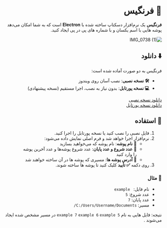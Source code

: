 <div dir="rtl">

# 🍓 فرنگیس

**فرنگیس** یک نرم‌افزار دسکتاپ ساخته شده با **Electron** است که به شما امکان می‌دهد پوشه هایی با اسم یکسان و با شماره های پی در پی ایجاد کنید.  



![IMG_0738 (1)](https://github.com/user-attachments/assets/93259e4b-91ee-4e2b-b2a0-700693c0b3dc)



## ⬇️ دانلود

فرنگیس به دو صورت آماده شده است:  

- **🛠️ نسخه نصبی**: نصب آسان روی ویندوز  
- **💻 نسخه پورتابل**: بدون نیاز به نصب، اجرا مستقیم  (نسخه پیشنهادی)

[دانلود نسخه نصبی]([link-to-installer](https://github.com/ramihast/farangis/releases/download/v1.0.0/Farangis.Setup.1.0.0.rar))  
[دانلود نسخه پورتابل]([link-to-portable](https://github.com/ramihast/farangis/releases/download/v1.0.0/Farangis.Setup.1.0.0.rar))  

## 🚀 استفاده

1. فایل نصبی را نصب کنید یا نسخه پورتابل را اجرا کنید.  
2. نرم‌افزار اجرا خواهد شد و فرم اصلی نمایش داده می‌شود:  
   - 📄 **نام پوشه**: نام پوشه که می‌خواهید بسازید  
   - 🔢 **عدد شروع و عدد پایان**: عدد شروع پوشه‌ها و عدد آخرین پوشه را وارد کنید  
   - 📂 **آدرس پوشه ها**: مسیری که پوشه ها در آن ساخته خواهند شد  
3. روی دکمه **✅ تأیید** کلیک کنید تا پوشه ها ساخته شوند.


### 📝 مثال

- نام فایل: ` example`  
- عدد شروع: `5`  
- عدد پایان: `7`  
- مسیر: `C:/Users/Username/Documents/`  

نتیجه: فایل هایی به نام  `5 example 7` `example 6` `example` در مسیر مشخص شده ایجاد می‌شوند .



